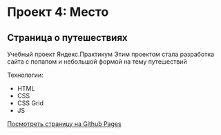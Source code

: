 # Проект 4: Место

## Страница о путешествиях

Учебный проект Яндекс.Практикум
Этим проектом стала разработка сайта с попапом и небольшой формой на тему путешествий

Технологии:

- HTML
- CSS
- CSS Grid
- JS

[Посмотреть страницу на Github Pages](https://weeks6.github.io/mesto)
